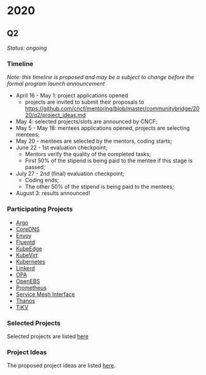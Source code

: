 # 2020

## Q2

_Status: ongoing_

### Timeline
_Note: this timeline is proposed and may be a subject to change before the formal program launch announcement_

- April 16 - May 1: project applications opened
    - projects are invited to submit their proposals to https://github.com/cncf/mentoring/blob/master/communitybridge/2020/q2/project_ideas.md
- May 4: selected projects/slots are announced by CNCF;
- May 5 - May 18: mentees applications opened, projects are selecting mentees;
- May 20 - mentees are selected by the mentors, coding starts;
- June 22 - 1st evaluation checkpoint;
    - Mentors verify the quality of the completed tasks;
    - First 50% of the stipend is being paid to the mentee if this stage is passed;
- July 27 - 2nd (final) evaluation checkpoint;
    - Coding ends;
    - The other 50% of the stipend is being paid to the mentees;
- August 3: results announced!

### Participating Projects

- [Argo](https://people.communitybridge.org/project/5d5d4357-f340-47c9-9ff2-7b0536291576)
- [CoreDNS](https://people.communitybridge.org/project/6705be57-130f-43f5-ba80-11605ffdb1f9)
- [Envoy](https://people.communitybridge.org/project/872be524-7465-4639-be88-1b451c581826)
- [Fluentd](https://people.communitybridge.org/project/d24ab158-e4e5-4042-91ad-b30ae52941d2)
- [KubeEdge](https://people.communitybridge.org/project/1b931913-44a4-43a7-92ed-d7b2089060b1)
- [KubeVirt](https://people.communitybridge.org/project/de7ca1c2-2d22-4919-bef8-6cca50a54426)
- [Kubernetes](https://people.communitybridge.org/project/2d438b9a-c539-46d0-9eed-c6ee4404c88a)
- [Linkerd](https://people.communitybridge.org/project/65742dc0-7217-4c4a-a609-f5f0fcde5c0a)
- [OPA](https://people.communitybridge.org/project/12a9270f-8673-4acb-92ec-fd539fc2b567)
- [OpenEBS](https://people.communitybridge.org/project/40a443f9-cb78-49e6-96ad-26616acb2113)
- [Prometheus](https://people.communitybridge.org/project/9595fbe7-6a8d-43d4-aebb-a54d57f33fdd)
- [Service Mesh Interface](https://people.communitybridge.org/project/359dda52-7fb7-4fa8-82cd-a27216757a57)
- [Thanos](https://people.communitybridge.org/project/f51284ab-f652-47b1-9819-cd4135e75c00)
- [TiKV](https://people.communitybridge.org/project/c6a0326c-b053-41a3-9bf2-1e7e78481ca6)

### Selected Projects

Selected projects are listed [here](./selected_projects.md)

### Project Ideas

The proposed project ideas are listed [here](./project_ideas.md).
